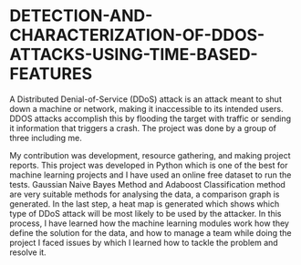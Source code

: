 # DETECTION-AND-CHARACTERIZATION-OF-DDOS-ATTACKS-USING-TIME-BASED-FEATURES

A Distributed Denial-of-Service (DDoS) attack is an attack meant to shut down a machine or network, making it inaccessible to its intended users. DDOS attacks accomplish this by flooding the target with traffic or sending it information that triggers a crash. The project was done by a group of three including me. 


My contribution was development, resource gathering, and making project reports.  This project was developed in Python which is one of the best for machine learning projects and I have used an online free dataset to run the tests. Gaussian Naive Bayes Method and Adaboost Classification method are very suitable methods for analysing the data, a comparison graph is generated. In the last step, a heat map is generated which shows which type of DDoS attack will be most likely to be used by the attacker. In this process, I have learned how the machine learning modules work how they define the solution for the data, and how to manage a team while doing the project I faced issues by which I learned how to tackle the problem and resolve it.
